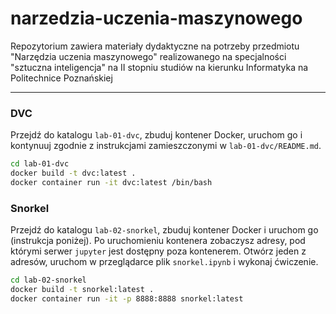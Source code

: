 # narzedzia-uczenia-maszynowego

Repozytorium zawiera materiały dydaktyczne na potrzeby przedmiotu "Narzędzia uczenia maszynowego" realizowanego na specjalności "sztuczna inteligencja" na II stopniu studiów na kierunku Informatyka na Politechnice Poznańskiej

---

### DVC

Przejdź do katalogu `lab-01-dvc`, zbuduj kontener Docker, uruchom go i kontynuuj zgodnie z instrukcjami zamieszczonymi w `lab-01-dvc/README.md`.

```bash
cd lab-01-dvc
docker build -t dvc:latest .
docker container run -it dvc:latest /bin/bash
```

### Snorkel

Przejdź do katalogu `lab-02-snorkel`, zbuduj kontener Docker i uruchom go (instrukcja poniżej). Po uruchomieniu kontenera zobaczysz adresy, pod którymi serwer `jupyter` jest dostępny poza kontenerem. Otwórz jeden z adresów, uruchom w przeglądarce plik `snorkel.ipynb` i wykonaj ćwiczenie.

```bash
cd lab-02-snorkel
docker build -t snorkel:latest .
docker container run -it -p 8888:8888 snorkel:latest
```
